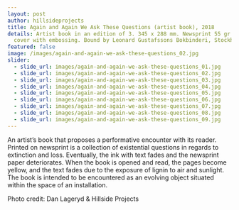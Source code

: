 ```yaml
---
layout: post
author: hillsideprojects
title: Again and Again We Ask These Questions (artist book), 2018
details: Artist book in an edition of 3. 345 x 288 mm. Newsprint 55 gr and flock
  cover with embossing. Bound by Leonard Gustafssons Bokbinderi, Stockholm.
featured: false
image: /images/again-and-again-we-ask-these-questions_02.jpg
slider:
  - slide_url: images/again-and-again-we-ask-these-questions_01.jpg
  - slide_url: images/again-and-again-we-ask-these-questions_02.jpg
  - slide_url: images/again-and-again-we-ask-these-questions_03.jpg
  - slide_url: images/again-and-again-we-ask-these-questions_04.jpg
  - slide_url: images/again-and-again-we-ask-these-questions_05.jpg
  - slide_url: images/again-and-again-we-ask-these-questions_06.jpg
  - slide_url: images/again-and-again-we-ask-these-questions_07.jpg
  - slide_url: images/again-and-again-we-ask-these-questions_08.jpg
  - slide_url: images/again-and-again-we-ask-these-questions_09.jpg
---
```

An artist’s book that proposes a performative encounter with its reader. Printed on newsprint is a collection of existential questions in regards to extinction and loss. Eventually, the ink with text fades and the newsprint paper deteriorates. When the book is opened and read, the pages become yellow, and the text fades due to the exposure of lignin to air and sunlight. The book is intended to be encountered as an evolving object situated within the space of an installation.

Photo credit: Dan Lageryd & Hillside Projects
